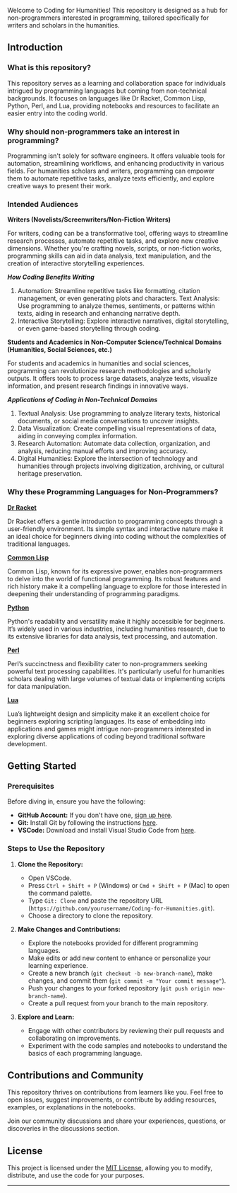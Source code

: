 

Welcome to Coding for Humanities! This repository is designed as a hub for non-programmers interested in programming, tailored specifically for writers and scholars in the humanities.

## Introduction

### What is this repository?

This repository serves as a learning and collaboration space for individuals intrigued by programming languages but coming from non-technical backgrounds. It focuses on languages like Dr Racket, Common Lisp, Python, Perl, and Lua, providing notebooks and resources to facilitate an easier entry into the coding world.

### Why should non-programmers take an interest in programming?

Programming isn't solely for software engineers. It offers valuable tools for automation, streamlining workflows, and enhancing productivity in various fields. For humanities scholars and writers, programming can empower them to automate repetitive tasks, analyze texts efficiently, and explore creative ways to present their work.

### Intended Audiences

**Writers (Novelists/Screenwriters/Non-Fiction Writers)**

For writers, coding can be a transformative tool, offering ways to streamline research processes, automate repetitive tasks, and explore new creative dimensions. Whether you're crafting novels, scripts, or non-fiction works, programming skills can aid in data analysis, text manipulation, and the creation of interactive storytelling experiences.

***How Coding Benefits Writing***

1. Automation: Streamline repetitive tasks like formatting, citation management, or even generating plots and characters.
Text Analysis: Use programming to analyze themes, sentiments, or patterns within texts, aiding in research and enhancing narrative depth.
2. Interactive Storytelling: Explore interactive narratives, digital storytelling, or even game-based storytelling through coding.

**Students and Academics in Non-Computer Science/Technical Domains (Humanities, Social Sciences, etc.)**

For students and academics in humanities and social sciences, programming can revolutionize research methodologies and scholarly outputs. It offers tools to process large datasets, analyze texts, visualize information, and present research findings in innovative ways.

***Applications of Coding in Non-Technical Domains***

1. Textual Analysis: Use programming to analyze literary texts, historical documents, or social media conversations to uncover insights.
2. Data Visualization: Create compelling visual representations of data, aiding in conveying complex information.
3. Research Automation: Automate data collection, organization, and analysis, reducing manual efforts and improving accuracy.
4. Digital Humanities: Explore the intersection of technology and humanities through projects involving digitization, archiving, or cultural heritage preservation.


### Why these Programming Languages for Non-Programmers?

**[Dr Racket](https://github.com/MiragianCycle/CodingForHumanities/blob/main/DrRacket/README.MD)**

Dr Racket offers a gentle introduction to programming concepts through a user-friendly environment. Its simple syntax and interactive nature make it an ideal choice for beginners diving into coding without the complexities of traditional languages.

**[Common Lisp](https://github.com/MiragianCycle/CodingForHumanities/blob/main/LISP/README.MD)**

Common Lisp, known for its expressive power, enables non-programmers to delve into the world of functional programming. Its robust features and rich history make it a compelling language to explore for those interested in deepening their understanding of programming paradigms.

**[Python](https://github.com/MiragianCycle/CodingForHumanities/blob/main/Python/README.MD)**

Python's readability and versatility make it highly accessible for beginners. It’s widely used in various industries, including humanities research, due to its extensive libraries for data analysis, text processing, and automation.

**[Perl](https://github.com/MiragianCycle/CodingForHumanities/blob/main/Perl/README.MD)**

Perl’s succinctness and flexibility cater to non-programmers seeking powerful text processing capabilities. It's particularly useful for humanities scholars dealing with large volumes of textual data or implementing scripts for data manipulation.

**[Lua](https://github.com/MiragianCycle/CodingForHumanities/blob/main/Lua/README.MD)**

Lua’s lightweight design and simplicity make it an excellent choice for beginners exploring scripting languages. Its ease of embedding into applications and games might intrigue non-programmers interested in exploring diverse applications of coding beyond traditional software development.


## Getting Started

### Prerequisites

Before diving in, ensure you have the following:

- **GitHub Account:** If you don't have one, [sign up here](https://github.com/join).
- **Git:** Install Git by following the instructions [here](https://git-scm.com/downloads).
- **VSCode:** Download and install Visual Studio Code from [here](https://code.visualstudio.com/).

### Steps to Use the Repository

1. **Clone the Repository:**
   - Open VSCode.
   - Press `Ctrl + Shift + P` (Windows) or `Cmd + Shift + P` (Mac) to open the command palette.
   - Type `Git: Clone` and paste the repository URL (`https://github.com/yourusername/Coding-for-Humanities.git`).
   - Choose a directory to clone the repository.

2. **Make Changes and Contributions:**
   - Explore the notebooks provided for different programming languages.
   - Make edits or add new content to enhance or personalize your learning experience.
   - Create a new branch (`git checkout -b new-branch-name`), make changes, and commit them (`git commit -m "Your commit message"`).
   - Push your changes to your forked repository (`git push origin new-branch-name`).
   - Create a pull request from your branch to the main repository.

3. **Explore and Learn:**
   - Engage with other contributors by reviewing their pull requests and collaborating on improvements.
   - Experiment with the code samples and notebooks to understand the basics of each programming language.

## Contributions and Community

This repository thrives on contributions from learners like you. Feel free to open issues, suggest improvements, or contribute by adding resources, examples, or explanations in the notebooks.

Join our community discussions and share your experiences, questions, or discoveries in the discussions section.

## License

This project is licensed under the [MIT License](LICENSE), allowing you to modify, distribute, and use the code for your purposes.

---
 
 
 
 
 
